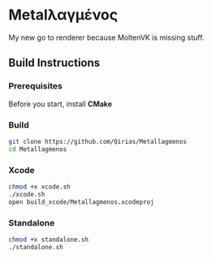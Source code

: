# Metalλαγμένος
My new go to renderer because MoltenVK is missing stuff.

## Build Instructions
### Prerequisites

Before you start, install **CMake**
### Build 
```bash
git clone https://github.com/Qirias/Metallagmenos
cd Metallagmenos
```
### Xcode
```bash
chmod +x xcode.sh
./xcode.sh
open build_xcode/Metallagmenos.xcodeproj
```

### Standalone
```bash
chmod +x standalone.sh
./standalone.sh
```
